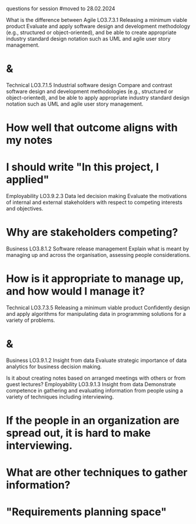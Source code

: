 questions for session
#moved to 28.02.2024

What is the difference between 
Agile
LO3.7.3.1
Releasing a minimum viable product
Evaluate and apply software design and development methodology (e.g., structured or object-oriented), and be able to create appropriate industry standard design notation such as UML and agile user story management.
# &
Technical
LO3.7.1.5
Industrial software design
Compare and contrast software design and development methodologies (e.g., structured or object-oriented), and be able to apply appropriate industry standard design notation such as UML and agile user story management.
# How well that outcome aligns with my notes
# I should write "In this project, I applied"


Employability
LO3.9.2.3
Data led decision making
Evaluate the motivations of internal and external stakeholders with respect to competing interests and objectives.
# Why are stakeholders competing?
Business
LO3.8.1.2
Software release management
Explain what is meant by managing up and across the organisation, assessing people considerations.
# How is it appropriate to manage up, and how would I manage it?


Technical
LO3.7.3.5
Releasing a minimum viable product
Confidently design and apply algorithms for manipulating data in programming solutions for a variety of problems.
# &
Business
LO3.9.1.2
Insight from data
Evaluate strategic importance of data analytics for business decision making.




Is it about creating notes based on arranged meetings with others or from guest lectures?
Employability
LO3.9.1.3
Insight from data
Demonstrate competence in gathering and evaluating information from people using a variety of techniques including interviewing.
# If the people in an organization are spread out, it is hard to make interviewing.
# What are other techniques to gather information?
# "Requirements planning space"
